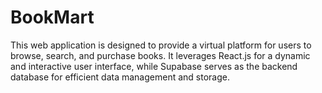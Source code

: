 # BookMart
This web application is designed to provide a virtual platform for users to browse, search, and purchase books. It leverages React.js for a dynamic and interactive user interface, while Supabase serves as the backend database for efficient data management and storage.
